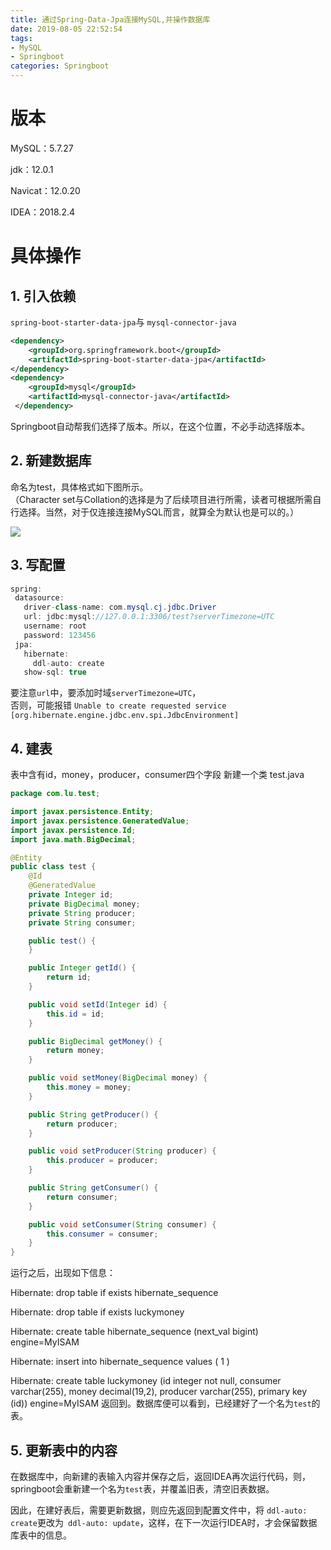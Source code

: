 ```yaml
---
title: 通过Spring-Data-Jpa连接MySQL,并操作数据库
date: 2019-08-05 22:52:54
tags:
- MySQL
- Springboot
categories: Springboot
---
```

# 版本
MySQL：5.7.27

jdk：12.0.1

Navicat：12.0.20

IDEA：2018.2.4
# 具体操作
## 1. 引入依赖

`spring-boot-starter-data-jpa`与
`mysql-connector-java`

```xml
<dependency>
    <groupId>org.springframework.boot</groupId>
    <artifactId>spring-boot-starter-data-jpa</artifactId>
</dependency>
<dependency>
    <groupId>mysql</groupId>
    <artifactId>mysql-connector-java</artifactId>
 </dependency>
 ```

 Springboot自动帮我们选择了版本。所以，在这个位置，不必手动选择版本。

## 2. 新建数据库
命名为test，具体格式如下图所示。<br/>
（Character set与Collation的选择是为了后续项目进行所需，读者可根据所需自行选择。当然，对于仅连接连接MySQL而言，就算全为默认也是可以的。）

 ![](https://luhexin.github.io/images/Spring-Data-Jpa连接数据库/1.jpg)

 ## 3. 写配置

 ``` java
 spring:
  datasource:
    driver-class-name: com.mysql.cj.jdbc.Driver
    url: jdbc:mysql://127.0.0.1:3306/test?serverTimezone=UTC
    username: root
    password: 123456
  jpa:
    hibernate:
      ddl-auto: create
    show-sql: true
```

要注意`url`中，要添加时域`serverTimezone=UTC`，<br/>
否则，可能报错
`Unable to create requested service [org.hibernate.engine.jdbc.env.spi.JdbcEnvironment]`

## 4. 建表

表中含有id，money，producer，consumer四个字段
新建一个类 test.java
``` java
package com.lu.test;

import javax.persistence.Entity;
import javax.persistence.GeneratedValue;
import javax.persistence.Id;
import java.math.BigDecimal;

@Entity
public class test {
    @Id
    @GeneratedValue
    private Integer id;
    private BigDecimal money;
    private String producer;
    private String consumer;

    public test() {
    }

    public Integer getId() {
        return id;
    }

    public void setId(Integer id) {
        this.id = id;
    }

    public BigDecimal getMoney() {
        return money;
    }

    public void setMoney(BigDecimal money) {
        this.money = money;
    }

    public String getProducer() {
        return producer;
    }

    public void setProducer(String producer) {
        this.producer = producer;
    }

    public String getConsumer() {
        return consumer;
    }

    public void setConsumer(String consumer) {
        this.consumer = consumer;
    }
}
```
运行之后，出现如下信息：

Hibernate: drop table if exists hibernate_sequence

Hibernate: drop table if exists luckymoney

Hibernate: create table hibernate_sequence (next_val bigint) engine=MyISAM

Hibernate: insert into hibernate_sequence values ( 1 )

Hibernate: create table luckymoney (id integer not null, consumer varchar(255), money decimal(19,2), producer varchar(255), primary key (id)) engine=MyISAM
返回到。数据库便可以看到，已经建好了一个名为`test`的表。

## 5. 更新表中的内容

在数据库中，向新建的表输入内容并保存之后，返回IDEA再次运行代码，则，springboot会重新建一个名为`test`表，并覆盖旧表，清空旧表数据。

因此，在建好表后，需要更新数据，则应先返回到配置文件中，将 `ddl-auto: create`更改为` ddl-auto: update`，这样，在下一次运行IDEA时，才会保留数据库表中的信息。